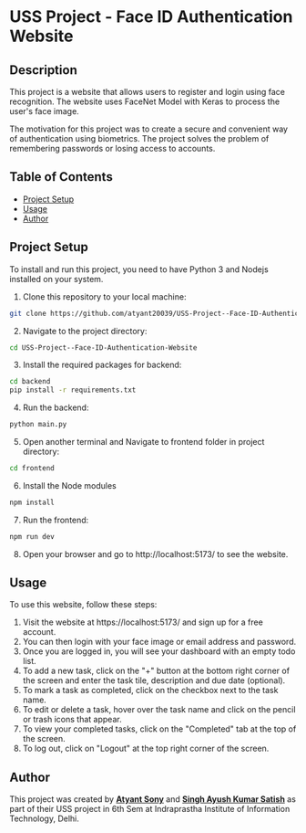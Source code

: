 # USS Project - Face ID Authentication Website

## Description

This project is a website that allows users to register and login using face recognition. The website uses FaceNet Model with Keras to process the user's face image.

The motivation for this project was to create a secure and convenient way of authentication using biometrics. The project solves the problem of remembering passwords or losing access to accounts.

## Table of Contents

- [Project Setup](#project-setup)
- [Usage](#usage)
- [Author](#author)

## Project Setup

To install and run this project, you need to have Python 3 and Nodejs installed on your system.

1. Clone this repository to your local machine:

```bash
git clone https://github.com/atyant20039/USS-Project--Face-ID-Authentication-Website.git
```
2. Navigate to the project directory:
```bash
cd USS-Project--Face-ID-Authentication-Website
```
3. Install the required packages for backend:
```bash
cd backend
pip install -r requirements.txt
```
4. Run the backend:
```bash
python main.py
```
5. Open another terminal and Navigate to frontend folder in project directory:
```bash
cd frontend
```
6. Install the Node modules
```bash
npm install
```
7. Run the frontend:
```bash
npm run dev
```
8. Open your browser and go to http://localhost:5173/ to see the website.

## Usage
To use this website, follow these steps:

1. Visit the website at https://localhost:5173/ and sign up for a free account.
2. You can then login with your face image or email address and password.
2. Once you are logged in, you will see your dashboard with an empty todo list.
3. To add a new task, click on the "+" button at the bottom right corner of the screen and enter the task tile, description and due date (optional).
4. To mark a task as completed, click on the checkbox next to the task name.
5. To edit or delete a task, hover over the task name and click on the pencil or trash icons that appear.
6. To view your completed tasks, click on the "Completed" tab at the top of the screen.
7. To log out, click on "Logout" at the top right corner of the screen.

## Author
This project was created by **[Atyant Sony](https://github.com/atyant20039)** and **[Singh Ayush Kumar Satish](https://github.com/Ayush0520)** as part of their USS project in 6th Sem at Indraprastha Institute of Information Technology, Delhi.

